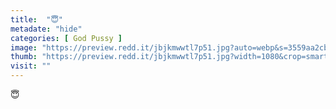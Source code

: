 ```yaml
---
title:  "😇"
metadate: "hide"
categories: [ God Pussy ]
image: "https://preview.redd.it/jbjkmwwtl7p51.jpg?auto=webp&s=3559aa2cbcba27654c9b9f5780f646f899809882"
thumb: "https://preview.redd.it/jbjkmwwtl7p51.jpg?width=1080&crop=smart&auto=webp&s=bdf7cad52fbb22f6b5df51f1d5c0be014536af0a"
visit: ""
---
```

😇
